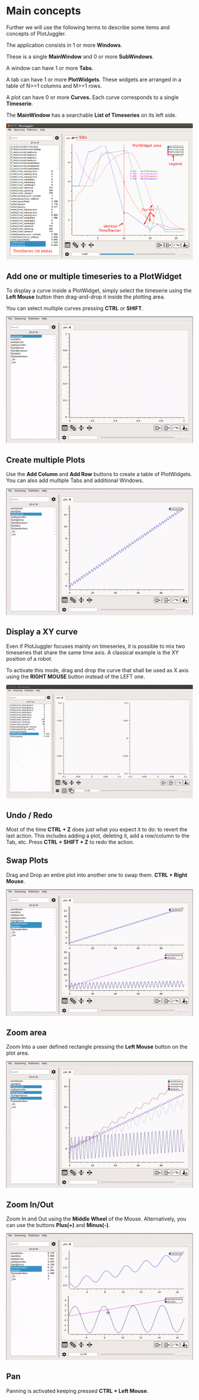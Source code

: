 # Main concepts

Further we will use the following terms to describe some items and concepts of 
PlotJuggler.

The application consists in 1 or more __Windows__.

These is a single __MainWindow__ and 0 or more __SubWindows__.

A window can have 1 or more __Tabs.__

A tab can have 1 or more __PlotWidgets__. These widgets are arranged in 
a table of N>=1 columns and M>=1 rows. 

A plot can have 0 or more __Curves.__ Each curve corresponds to a single __Timeserie__.

The __MainWindow__ has a searchable __List of Timeseries__ on its left side.

![plotjuggler terms](images/PlotJuggler_terms.png)


## Add one or multiple timeseries to a PlotWidget

To display a curve inside a PlotWidget, simply select the timeserie using the __Left Mouse__ button
 then drag-and-drop it inside the plotting area.

You can select multiple curves pressing __CTRL__ or __SHIFT__. 

![drag and drop](images/pj-drag-curve.gif)

## Create multiple Plots

Use the __Add Column__ and __Add Row__ buttons to create a table of PlotWidgets. 
You can also add multiple Tabs and additional Windows.

![add rows and columns](images/pj-multiplot.gif)

## Display a XY curve

Even if PlotJuggler focuses mainly on timeseries, it is possible to mix two timeseries
that share the same time axis.
A classical example is the XY position of a robot.

To activate this mode, drag and drop the curve that shall be used as X axis using the
__RIGHT MOUSE__ button instead of the LEFT one.

![drag and drop](images/pj-xyplots.gif)

## Undo / Redo

Most of the time __CTRL + Z__ does just what you expect it to do: to revert the last action.
This includes adding a plot, deleting it, add a row/column to the Tab, etc.
Press  __CTRL + SHIFT + Z__ to redo the action.

## Swap Plots

Drag and Drop an entire plot into another one to swap them. __CTRL + Right Mouse__. 

![swap plots](images/pj-swap-plots.gif)
	
## Zoom area

Zoom Into a user defined rectangle pressing the __Left Mouse__ button on the plot area.

![zoom area](images/pj-area-zoom.gif)

## Zoom In/Out
Zoom In and Out using the __Middle Wheel__ of the Mouse. Alternatively, you can use the buttons
__Plus(+)__ and __Minus(-)__.

![zoom with wheel](images/pj-wheel-zoom.gif)

## Pan
Panning is activated keeping pressed __CTRL + Left Mouse__.


